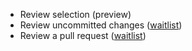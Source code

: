 - Review selection (preview)
- Review uncommitted changes ([waitlist](https://github.com/github-copilot/code-review-waitlist))
- Review a pull request ([waitlist](https://github.com/github-copilot/code-review-waitlist))

